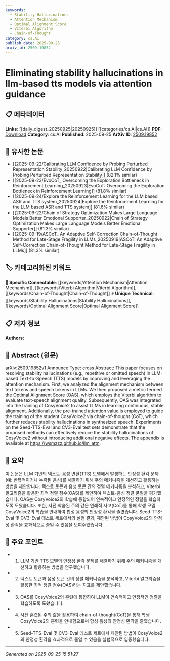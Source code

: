 ```yaml
---
keywords:
  - Stability Hallucinations
  - Attention Mechanism
  - Optimal Alignment Score
  - Viterbi Algorithm
  - Chain-of-Thought
category: cs.AI
publish_date: 2025-09-25
arxiv_id: 2509.19852
---
```


<!-- KEYWORD_LINKING_METADATA:
{
  "processed_timestamp": "2025-09-25T15:51:27.803809",
  "vocabulary_version": "1.0",
  "selected_keywords": [
    "Stability Hallucinations",
    "Attention Mechanism",
    "Optimal Alignment Score",
    "Viterbi Algorithm",
    "Chain-of-Thought"
  ],
  "rejected_keywords": [],
  "similarity_scores": {
    "Stability Hallucinations": 0.78,
    "Attention Mechanism": 0.85,
    "Optimal Alignment Score": 0.82,
    "Viterbi Algorithm": 0.7,
    "Chain-of-Thought": 0.77
  },
  "extraction_method": "AI_prompt_based",
  "budget_applied": true,
  "candidates_json": {
    "candidates": [
      {
        "surface": "stability hallucinations",
        "canonical": "Stability Hallucinations",
        "aliases": [
          "repetitive speech",
          "omitted speech"
        ],
        "category": "unique_technical",
        "rationale": "This term is central to the paper's focus on improving TTS models and represents a specific challenge in the field.",
        "novelty_score": 0.75,
        "connectivity_score": 0.65,
        "specificity_score": 0.85,
        "link_intent_score": 0.78
      },
      {
        "surface": "attention mechanism",
        "canonical": "Attention Mechanism",
        "aliases": [
          "attention"
        ],
        "category": "specific_connectable",
        "rationale": "Attention mechanisms are crucial for improving model performance and are widely studied in related fields.",
        "novelty_score": 0.45,
        "connectivity_score": 0.9,
        "specificity_score": 0.7,
        "link_intent_score": 0.85
      },
      {
        "surface": "Optimal Alignment Score",
        "canonical": "Optimal Alignment Score",
        "aliases": [
          "OAS"
        ],
        "category": "unique_technical",
        "rationale": "Introduced in this paper, OAS is a novel metric for evaluating text-speech alignment, enhancing model training.",
        "novelty_score": 0.8,
        "connectivity_score": 0.6,
        "specificity_score": 0.88,
        "link_intent_score": 0.82
      },
      {
        "surface": "Viterbi algorithm",
        "canonical": "Viterbi Algorithm",
        "aliases": [],
        "category": "specific_connectable",
        "rationale": "The Viterbi algorithm is a well-known method used for sequence alignment, relevant to the paper's methodology.",
        "novelty_score": 0.4,
        "connectivity_score": 0.75,
        "specificity_score": 0.65,
        "link_intent_score": 0.7
      },
      {
        "surface": "chain-of-thought",
        "canonical": "Chain-of-Thought",
        "aliases": [
          "CoT"
        ],
        "category": "specific_connectable",
        "rationale": "Chain-of-thought is a technique to guide model training, enhancing understanding and reducing errors.",
        "novelty_score": 0.55,
        "connectivity_score": 0.68,
        "specificity_score": 0.72,
        "link_intent_score": 0.77
      }
    ],
    "ban_list_suggestions": [
      "alignment mechanism",
      "training"
    ]
  },
  "decisions": [
    {
      "candidate_surface": "stability hallucinations",
      "resolved_canonical": "Stability Hallucinations",
      "decision": "linked",
      "scores": {
        "novelty": 0.75,
        "connectivity": 0.65,
        "specificity": 0.85,
        "link_intent": 0.78
      }
    },
    {
      "candidate_surface": "attention mechanism",
      "resolved_canonical": "Attention Mechanism",
      "decision": "linked",
      "scores": {
        "novelty": 0.45,
        "connectivity": 0.9,
        "specificity": 0.7,
        "link_intent": 0.85
      }
    },
    {
      "candidate_surface": "Optimal Alignment Score",
      "resolved_canonical": "Optimal Alignment Score",
      "decision": "linked",
      "scores": {
        "novelty": 0.8,
        "connectivity": 0.6,
        "specificity": 0.88,
        "link_intent": 0.82
      }
    },
    {
      "candidate_surface": "Viterbi algorithm",
      "resolved_canonical": "Viterbi Algorithm",
      "decision": "linked",
      "scores": {
        "novelty": 0.4,
        "connectivity": 0.75,
        "specificity": 0.65,
        "link_intent": 0.7
      }
    },
    {
      "candidate_surface": "chain-of-thought",
      "resolved_canonical": "Chain-of-Thought",
      "decision": "linked",
      "scores": {
        "novelty": 0.55,
        "connectivity": 0.68,
        "specificity": 0.72,
        "link_intent": 0.77
      }
    }
  ]
}
-->

# Eliminating stability hallucinations in llm-based tts models via attention guidance

## 📋 메타데이터

**Links**: [[daily_digest_20250925|20250925]] [[categories/cs.AI|cs.AI]]
**PDF**: [Download](https://arxiv.org/pdf/2509.19852.pdf)
**Category**: cs.AI
**Published**: 2025-09-25
**ArXiv ID**: [2509.19852](https://arxiv.org/abs/2509.19852)

## 🔗 유사한 논문
- [[2025-09-22/Calibrating LLM Confidence by Probing Perturbed Representation Stability_20250922|Calibrating LLM Confidence by Probing Perturbed Representation Stability]] (82.1% similar)
- [[2025-09-23/EvoCoT_ Overcoming the Exploration Bottleneck in Reinforcement Learning_20250923|EvoCoT: Overcoming the Exploration Bottleneck in Reinforcement Learning]] (81.8% similar)
- [[2025-09-24/Explore the Reinforcement Learning for the LLM based ASR and TTS system_20250924|Explore the Reinforcement Learning for the LLM based ASR and TTS system]] (81.6% similar)
- [[2025-09-22/Chain of Strategy Optimization Makes Large Language Models Better Emotional Supporter_20250922|Chain of Strategy Optimization Makes Large Language Models Better Emotional Supporter]] (81.3% similar)
- [[2025-09-19/ASCoT_ An Adaptive Self-Correction Chain-of-Thought Method for Late-Stage Fragility in LLMs_20250919|ASCoT: An Adaptive Self-Correction Chain-of-Thought Method for Late-Stage Fragility in LLMs]] (81.3% similar)

## 🏷️ 카테고리화된 키워드
**🔗 Specific Connectable**: [[keywords/Attention Mechanism|Attention Mechanism]], [[keywords/Viterbi Algorithm|Viterbi Algorithm]], [[keywords/Chain-of-Thought|Chain-of-Thought]]
**⚡ Unique Technical**: [[keywords/Stability Hallucinations|Stability Hallucinations]], [[keywords/Optimal Alignment Score|Optimal Alignment Score]]

## 📋 저자 정보

**Authors:** 

## 📄 Abstract (원문)

arXiv:2509.19852v1 Announce Type: cross 
Abstract: This paper focuses on resolving stability hallucinations (e.g., repetitive or omitted speech) in LLM-based Text-to-Speech (TTS) models by improving and leveraging the attention mechanism. First, we analyzed the alignment mechanism between text tokens and speech tokens in LLMs. We then proposed a metric termed the Optimal Alignment Score (OAS), which employs the Viterbi algorithm to evaluate text-speech alignment quality. Subsequently, OAS was integrated into the training of CosyVoice2 to assist LLMs in learning continuous, stable alignment. Additionally, the pre-trained attention value is employed to guide the training of the student CosyVoice2 via chain-of-thought (CoT), which further reduces stability hallucinations in synthesized speech. Experiments on the Seed-TTS-Eval and CV3-Eval test sets demonstrate that the proposed methods can effectively reduce the stability hallucinations of CosyVoice2 without introducing additional negative effects. The appendix is available at https://wsmzzz.github.io/llm_attn.

## 📝 요약

이 논문은 LLM 기반의 텍스트-음성 변환(TTS) 모델에서 발생하는 안정성 환각 문제(예: 반복적이거나 누락된 음성)를 해결하기 위해 주의 메커니즘을 개선하고 활용하는 방법을 제안합니다. 텍스트 토큰과 음성 토큰 간의 정렬 메커니즘을 분석하고, Viterbi 알고리즘을 활용한 최적 정렬 점수(OAS)를 제안하여 텍스트-음성 정렬 품질을 평가했습니다. OAS는 CosyVoice2의 학습에 통합되어 연속적이고 안정적인 정렬을 학습하도록 도왔습니다. 또한, 사전 학습된 주의 값은 연쇄적 사고(CoT)를 통해 학생 모델 CosyVoice2의 학습을 안내하여 합성 음성의 안정성 환각을 줄였습니다. Seed-TTS-Eval 및 CV3-Eval 테스트 세트에서의 실험 결과, 제안된 방법이 CosyVoice2의 안정성 환각을 효과적으로 줄일 수 있음을 보여주었습니다.

## 🎯 주요 포인트

- 1. LLM 기반 TTS 모델의 안정성 환각 문제를 해결하기 위해 주의 메커니즘을 개선하고 활용하는 방법을 연구했습니다.
- 2. 텍스트 토큰과 음성 토큰 간의 정렬 메커니즘을 분석하고, Viterbi 알고리즘을 활용한 최적 정렬 점수(OAS)라는 지표를 제안했습니다.
- 3. OAS를 CosyVoice2의 훈련에 통합하여 LLM이 연속적이고 안정적인 정렬을 학습하도록 도왔습니다.
- 4. 사전 훈련된 주의 값을 활용하여 chain-of-thought(CoT)을 통해 학생 CosyVoice2의 훈련을 안내함으로써 합성 음성의 안정성 환각을 줄였습니다.
- 5. Seed-TTS-Eval 및 CV3-Eval 테스트 세트에서 제안된 방법이 CosyVoice2의 안정성 환각을 효과적으로 줄일 수 있음을 실험적으로 입증했습니다.


---

*Generated on 2025-09-25 15:51:27*